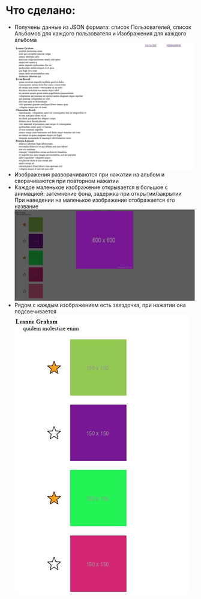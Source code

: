 <h1>Что сделано:</h1>

<ul>

<li>Получены данные из JSON формата: список Пользователей, список Альбомов для каждого пользователя и Изображения для каждого альбома</li>

<img src = "images/img1.JPG">

<li>Изображения разворачиваются при нажатии на альбом и сворачиваются при повторном нажатии</li>
<li>Каждое маленькое изображение открывается в большое с анимацией: затемнение фона, задержка при открытии/закрытии <br>
При наведении на маленькое изображение отображается его название</li>
<img src = "images/img.JPG">

<li>Рядом с каждым изображением есть звездочка, при нажатии она подсвечивается</li>


<img src = "images/img2.JPG">


</ul>
